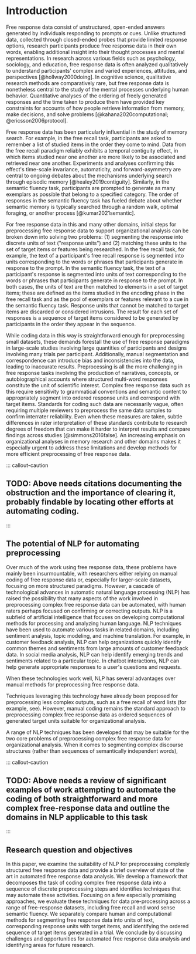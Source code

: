 # Introduction

Free response data consist of unstructured, open-ended answers generated by individuals responding to prompts or cues. Unlike structured data, collected through closed-ended probes that provide limited response options, research participants produce free response data in their own words, enabling additional insight into their thought processes and mental representations. In research across various fields such as psychology, sociology, and education, free response data is often analyzed qualitatively to understand participants' complex and varied experiences, attitudes, and perspectives [@hollway2000doing]. In cognitive science, qualitative research methods are comparatively rare, but free response data is nonetheless central to the study of the mental processes underlying human behavior. Quantitative analyses of the ordering of freely generated responses and the time taken to produce them have provided key constraints for accounts of how people retrieve information from memory, make decisions, and solve problems [@kahana2020computational; @ericsson2006protocol].

Free response data has been particularly influential in the study of memory search. For example, in the free recall task, participants are asked to remember a list of studied items in the order they come to mind. Data from the free recall paradigm reliably exhibits a temporal contiguity effect, in which items studied near one another are more likely to be associated and retrieved near one another. Experiments and analyses confirming this effect's time-scale invariance, automaticity, and forward-asymmetry are central to ongoing debates about the mechanisms underlying search through episodic memory [@healey2019contiguity]. Similarly, in the semantic fluency task, participants are prompted to generate as many exemplars as possible that belong to a specified category. The order of responses in the semantic fluency task has fueled debate about whether semantic memory is typically searched through a random walk, optimal foraging, or another process [@kumar2021semantic].

<!--# TODO: Above can be expanded to provide more detail about mentioned debates and at least suggest how free response data has decided them. Maybe cover debates outside memory literature if I want to be serious about the generality of my actions. But honestly, a first draft can focus on these. This is sufficient. -->

For free response data in this and many other domains, initial steps for preprocessing free response data to support organizational analysis can be broken down into solving two problems: (1) segmenting the response into discrete units of text ("response units") and (2) matching these units to the set of target items or features being researched. In the free recall task, for example, the text of a participant's free recall response is segmented into units corresponding to the words or phrases that participants generate in response to the prompt. In the semantic fluency task, the text of a participant's response is segmented into units of text corresponding to the words or phrases that participants generate in response to the prompt. In both cases, the units of text are then matched to elements in a set of target items; these are defined as the items studied in the encoding phase in the free recall task and as the pool of exemplars or features relevant to a cue in the semantic fluency task. Response units that cannot be matched to target items are discarded or considered intrusions. The result for each set of responses is a sequence of target items considered to be generated by participants in the order they appear in the sequence.

While coding data in this way is straightforward enough for preprocessing small datasets, these demands forestall the use of free response paradigms in large-scale studies involving large quantities of participants and designs involving many trials per participant. Additionally, manual segmentation and correspondence can introduce bias and inconsistencies into the data, leading to inaccurate results. Preprocessing is all the more challenging in free response tasks involving the production of narratives, concepts, or autobiographical accounts where structured multi-word responses constitute the unit of scientific interest. Complex free response data such as this require sensitivity to grammatical conventions and semantic content to appropriately segment into ordered response units and correspond with target items. Standards for coding such data are necessarily vague, often requiring multiple reviewers to preprocess the same data samples to confirm interrater reliability. Even when these measures are taken, subtle differences in rater interpretation of these standards contribute to research degrees of freedom that can make it harder to interpret results and compare findings across studies [@simmons2016false]. An increasing emphasis on organizational analyses in memory research and other domains makes it especially urgent to address these limitations and develop methods for more efficient preprocessing of free response data.

::: callout-caution
## TODO: Above needs citations documenting the obstruction and the importance of clearing it, probably findable by locating other efforts at automating coding.
:::

## The potential of NLP for automating preprocessing

Over much of the work using free response data, these problems have mainly been insurmountable, with researchers either relying on manual coding of free response data or, especially for larger-scale datasets, focusing on more structured paradigms. However, a cascade of technological advances in automatic natural language processing (NLP) has raised the possibility that many aspects of the work involved in preprocessing complex free response data can be automated, with human raters perhaps focused on confirming or correcting outputs. NLP is a subfield of artificial intelligence that focuses on developing computational methods for processing and analyzing human language. NLP techniques have been used to automate various tasks in related domains, including sentiment analysis, topic modeling, and machine translation. For example, in customer feedback analysis, NLP can help organizations quickly identify common themes and sentiments from large amounts of customer feedback data. In social media analysis, NLP can help identify emerging trends and sentiments related to a particular topic. In chatbot interactions, NLP can help generate appropriate responses to a user's questions and requests.

When these technologies work well, NLP has several advantages over manual methods for preprocessing free response data.

Techniques leveraging this technology have already been proposed for preprocessing less complex outputs, such as a free recall of word lists (for example, see). However, manual coding remains the standard approach to preprocessing complex free response data as ordered sequences of generated target units suitable for organizational analysis.

A range of NLP techniques has been developed that may be suitable for the two core problems of preprocessing complex free response data for organizational analysis. When it comes to segmenting complex discourse structures (rather than sequences of semantically independent words),

::: callout-caution
## TODO: Above needs a review of significant examples of work attempting to automate the coding of both straightforward and more complex free-response data and outline the domains in NLP applicable to this task
:::

## Research question and objectives

In this paper, we examine the suitability of NLP for preprocessing complexly structured free response data and provide a brief overview of state of the art in automated free response data analysis. We develop a framework that decomposes the task of coding complex free response data into a sequence of discrete preprocessing steps and identifies techniques that may automate these activities. Focusing on a few especially promising approaches, we evaluate these techniques for data pre-processing across a range of free-response datasets, including free recall and word sense semantic fluency. We separately compare human and computational methods for segmenting free response data into units of text, corresponding response units with target items, and identifying the ordered sequence of target items generated in a trial. We conclude by discussing challenges and opportunities for automated free response data analysis and identifying areas for future research.